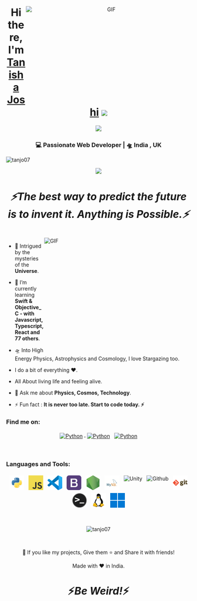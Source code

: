 <div align="center">
                 <img align="right" height="270px" width="450px" alt="GIF" src="https://media.giphy.com/media/quEsMOrr3hmQ8/giphy.gif"/>
		<h1>Hi there, I'm <a href="https:">Tanisha Joshi</a> <img src="https://media.giphy.com/media/hvRJCLFzcasrR4ia7z/giphy.gif" width="25px"> </h1>
		<img src="https://pronoun.cyou/x/y?subject=She&object=Her&height=20"> 
		</div>
<h3 align="center"> 💻 Passionate Web Developer | 🛸 India , UK</h3>

<p align="left"> <img src="https://komarev.com/ghpvc/?username=tanjo07&label=Profile%20views&color=0e75b6&style=flat" alt="tanjo07" /> </p>
<p align="center">
		<!-- Typing SVG by DenverCoder1 - https://github.com/DenverCoder1/readme-typing-svg -->
		<a href="https://github.com/DenverCoder1/readme-typing-svg">
		<img src="https://readme-typing-svg.demolab.com?font=Fira+Code&pause=1000&color=F75C7E&background=FFFFFF00&width=435&lines=Hello+World!+How+you+doin%3F;+I+am+a+Physics+Scholar;++A+Passionate+Web+Developer;Arranging+Bits+%26+Bytes;Tech+Enthusiast;Always+learning+new+things;That's+a+lot+of+information!!"/></a>
		</p>
<h5 align="center">
  <h1 align="center">	<i>⚡️The best way to predict the future is to invent it. Anything is Possible.⚡️</i></h1>
		</h5>
		<br/>
		<img align="right" height="300px" width="400px" alt="GIF" src="https://media.giphy.com/media/3FjEPbKqEPhPpmC8uY/giphy.gif" />
    
- 🔭 Intrigued by the mysteries of the **Universe**.

- 🌱 I’m currently learning **Swift & Objective_C - with Javascript, Typescript, React and 77 others**.  
- 🛸 Into High Energy Physics, Astrophysics and Cosmology, I love Stargazing too. 
- I do a bit of everything ❤️.
- All About living life and feeling alive.

- 💬 Ask me about **Physics, Cosmos, Technology**.

- ⚡️ Fun fact  : **It is never too late. Start to code today. ⚡️**

 <h3 align="left">Find me on:</h3>
 
<!--
[<img align="left" alt="Tanisha Joshi" width="40px" src="https://raw.githubusercontent.com/iconic/open-iconic/master/svg/globe.svg" />][website]
[<img align="left" alt="Tanisha Joshi | LinkedIn" width="40px" src="https://cdn.jsdelivr.net/npm/simple-icons@v3/icons/linkedin.svg" />][linkedin]
[<img align="left" alt="Tanisha Joshi| Mail" width="40px" src="https://cdn.jsdelivr.net/npm/simple-icons@v3/icons/gmail.svg" />][mail]
-->
<p align="center">
 <a href="https://www." target="_blank" rel="noopener noreferrer"> <img src="https://cdn-icons-png.flaticon.com/512/841/841364.png" alt="Python" height="40" style="vertical-align:top; margin:4px"> </a>
 <a href="https://www.linkedin.com/in/tanisha-joshi-0707" target="_blank" rel="noopener noreferrer"> <img src="https://cdn-icons-png.flaticon.com/512/174/174857.png" alt="Python" height="40" style="vertical-align:top; margin:4px"></a>
 <a href="mailto:tanishajoshi14@gmail.com"> <img src="https://cdn-icons-png.flaticon.com/512/726/726623.png" alt="Python" height="40" style="vertical-align:top; margin:4px"></a> 

</p>
<br />
<h3 align="left">Languages and Tools:</h3>
<p align="center">
<img src="https://raw.githubusercontent.com/github/explore/80688e429a7d4ef2fca1e82350fe8e3517d3494d/topics/python/python.png" alt="Python" height="40" style="vertical-align:top; margin:4px">
<img src="https://raw.githubusercontent.com/github/explore/80688e429a7d4ef2fca1e82350fe8e3517d3494d/topics/javascript/javascript.png" alt="Javascript" height="40" style="vertical-align:top; margin:4px">
<img src="https://raw.githubusercontent.com/github/explore/80688e429a7d4ef2fca1e82350fe8e3517d3494d/topics/visual-studio-code/visual-studio-code.png" alt="VS Code" height="40" style="vertical-align:top; margin:4px">
<img src="https://raw.githubusercontent.com/github/explore/80688e429a7d4ef2fca1e82350fe8e3517d3494d/topics/bootstrap/bootstrap.png" alt="Bootstrap" height="40" style="vertical-align:top; margin:4px">
<img src="https://raw.githubusercontent.com/github/explore/80688e429a7d4ef2fca1e82350fe8e3517d3494d/topics/nodejs/nodejs.png" alt="NodeJS" height="40" style="vertical-align:top; margin:4px">
<img src="https://raw.githubusercontent.com/github/explore/80688e429a7d4ef2fca1e82350fe8e3517d3494d/topics/mysql/mysql.png" alt="MySQL" height="40" style="vertical-align:top; margin:4px">
 <img src="https://cdn-icons-png.flaticon.com/512/5969/5969346.png" alt="Unity" height="40" style="vertical-align:top; margin:4px">
<img src="https://cdn-icons-png.flaticon.com/512/5968/5968866.png" alt="Github" height="40" style="vertical-align:top; margin:4px">
<img src="https://raw.githubusercontent.com/github/explore/80688e429a7d4ef2fca1e82350fe8e3517d3494d/topics/git/git.png" alt="Git" height="40" style="vertical-align:top; margin:4px">
<img src="https://raw.githubusercontent.com/github/explore/80688e429a7d4ef2fca1e82350fe8e3517d3494d/topics/terminal/terminal.png" alt="Terminal" height="40" style="vertical-align:top; margin:4px">
<img src="https://raw.githubusercontent.com/github/explore/80688e429a7d4ef2fca1e82350fe8e3517d3494d/topics/linux/linux.png" alt="Linux" height="40" style="vertical-align:top; margin:4px" alt="Windows" height="40" style="vertical-align:top; margin:4px">
<img src="https://raw.githubusercontent.com/github/explore/80688e429a7d4ef2fca1e82350fe8e3517d3494d/topics/windows/windows.png" alt="Windows" height="40" style="vertical-align:top; margin:4px">
</p>
<br />

<p align="center"><img align="center" src="https://github-readme-streak-stats.herokuapp.com/?user=tanjo07&" alt="tanjo07" /></p>
</br>
<p align="center">💙 If you like my projects, Give them ⭐ and Share it with friends!</p> <p align="center">Made with ❤️ in India.</p> <h1 align='center'>⚡️<i>Be Weird!</i>⚡️</h1>
